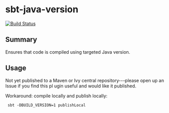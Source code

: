 sbt-java-version
=======
[![Build Status](https://travis-ci.org/tim-group/sbt-java-version.svg?branch=master)](https://travis-ci.org/tim-group/sbt-java-version)

Summary
-------
Ensures that code is compiled using targeted Java version. 

Usage
-----
Not yet published to a Maven or Ivy central repository---please open up an Issue if you find this pl
ugin useful and would like it published.

Workaround: compile locally and publish locally:

     sbt -DBUILD_VERSION=1 publishLocal
